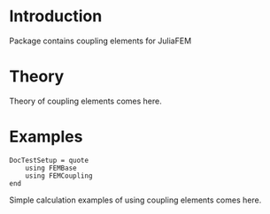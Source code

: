 # Introduction

Package contains coupling elements for JuliaFEM

# Theory

Theory of coupling elements comes here.

# Examples

```@meta
DocTestSetup = quote
    using FEMBase
    using FEMCoupling
end
```

Simple calculation examples of using coupling elements comes here.
